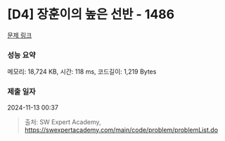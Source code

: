 # [D4] 장훈이의 높은 선반 - 1486 

[문제 링크](https://swexpertacademy.com/main/code/problem/problemDetail.do?contestProbId=AV2b7Yf6ABcBBASw) 

### 성능 요약

메모리: 18,724 KB, 시간: 118 ms, 코드길이: 1,219 Bytes

### 제출 일자

2024-11-13 00:37



> 출처: SW Expert Academy, https://swexpertacademy.com/main/code/problem/problemList.do